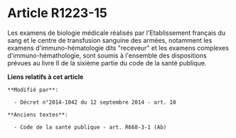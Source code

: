 # Article R1223-15

Les examens de biologie médicale réalisés par l'Etablissement français du sang et le centre de transfusion sanguine des
armées, notamment les examens d'immuno-hématologie dits "receveur" et les examens complexes d'immuno-hémathologie, sont
soumis à l'ensemble des dispositions prévues au livre II de la sixième partie du code de la santé publique.

**Liens relatifs à cet article**

	**Modifié par**:

	  - Décret n°2014-1042 du 12 septembre 2014 - art. 10

	**Anciens textes**:

	  - Code de la santé publique - art. R668-3-1 (Ab)

